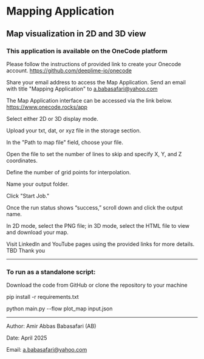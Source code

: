 # Mapping Application

## Map visualization in 2D and 3D view
### This application is available on the OneCode platform

Please follow the instructions of provided link to create your Onecode account.
https://github.com/deeplime-io/onecode

Share your email address to access the Map Application.
Send an email with title "Mapping Application" to a.babasafari@yahoo.com

The Map Application interface can be accessed via the link below.
https://www.onecode.rocks/app

Select either 2D or 3D display mode.

Upload your txt, dat, or xyz file in the storage section.

In the "Path to map file" field, choose your file.

Open the file to set the number of lines to skip and specify X, Y, and Z coordinates.

Define the number of grid points for interpolation.

Name your output folder.

Click "Start Job."

Once the run status shows “success,” scroll down and click the output name.

In 2D mode, select the PNG file; in 3D mode, select the HTML file to view and download your map.

Visit LinkedIn and YouTube pages using the provided links for more details.
TBD
Thank you

--------------------------------------------------------------------------------------------------------------------------------------
### To run as a standalone script:

Download the code from GitHub or clone the repository to your machine

pip install -r requirements.txt

python main.py --flow plot_map input.json

--------------------------------------------------------------------------------------------------------------------------------------

Author: Amir Abbas Babasafari (AB)

Date: April 2025

Email: a.babasafari@yahoo.com

